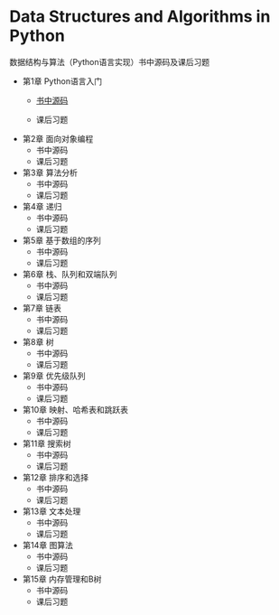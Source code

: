 # Data Structures and Algorithms in Python
数据结构与算法（Python语言实现）书中源码及课后习题

* 第1章    Python语言入门
  * [书中源码](Code_Unit_1.ipynb)

  * 课后习题
* 第2章    面向对象编程
  * 书中源码
  * 课后习题
* 第3章    算法分析
  * 书中源码
  * 课后习题
* 第4章    递归
  * 书中源码
  * 课后习题
* 第5章    基于数组的序列
  * 书中源码
  * 课后习题
* 第6章    栈、队列和双端队列
  * 书中源码
  * 课后习题
* 第7章    链表
  * 书中源码
  * 课后习题
* 第8章    树
  * 书中源码
  * 课后习题
* 第9章    优先级队列
  * 书中源码
  * 课后习题
* 第10章    映射、哈希表和跳跃表
  * 书中源码
  * 课后习题
* 第11章    搜索树
  * 书中源码
  * 课后习题
* 第12章    排序和选择
  * 书中源码
  * 课后习题
* 第13章    文本处理
  * 书中源码
  * 课后习题
* 第14章    图算法
  * 书中源码
  * 课后习题
* 第15章    内存管理和B树
  * 书中源码
  * 课后习题